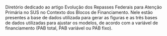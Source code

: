 Diretório dedicado ao artigo Evolução dos Repasses Federais para Atenção Primária no SUS no Contexto dos Blocos de Financiamento. Nele estão presentes a base de dados utilizada para gerar as figuras e as três bases de dados utilizadas para ajustar os modelos, de acordo com a variável de financiamento (PAB total, PAB variável ou PAB fixo). 
